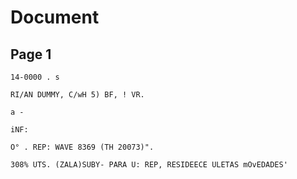# Document

## Page 1

```text
14-0000 . s

RI/AN DUMMY, C/wH 5) BF, ! VR.

a -

iNF:

O° . REP: WAVE 8369 (TH 20073)".

308% UTS. (ZALA)SUBY- PARA U: REP, RESIDEECE ULETAS mOvEDADES'
```

